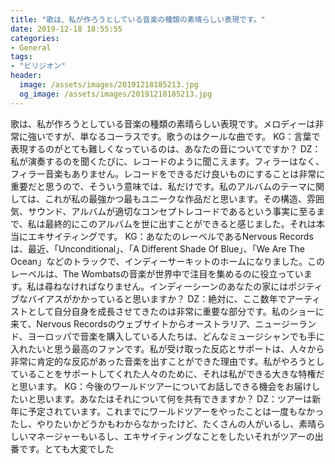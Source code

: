 ```yaml
---
title: "歌は、私が作ろうとしている音楽の種類の素晴らしい表現です。"
date: 2019-12-18 18:55:55
categories:
- General
tags:
- "ビリジオン"
header:
  image: /assets/images/20191218185213.jpg
  og_image: /assets/images/20191218185213.jpg
---
```


歌は、私が作ろうとしている音楽の種類の素晴らしい表現です。メロディーは非常に強いですが、単なるコーラスです。歌うのはクールな曲です。 KG：言葉で表現するのがとても難しくなっているのは、あなたの音についてですか？ DZ：私が演奏するのを聞くたびに、レコードのように聞こえます。フィラーはなく、フィラー音楽もありません。レコードをできるだけ良いものにすることは非常に重要だと思うので、そういう意味では、私だけです。私のアルバムのテーマに関しては、これが私の最強かつ最もユニークな作品だと思います。その構造、雰囲気、サウンド、アルバムが適切なコンセプトレコードであるという事実に至るまで、私は最終的にこのアルバムを世に出すことができると感じました。それは本当にエキサイティングです。 KG：あなたのレーベルであるNervous Recordsは、最近、「Unconditional」、「A Different Shade Of Blue」、「We Are The Ocean」などのトラックで、インディーサーキットのホームになりました。このレーベルは、The Wombatsの音楽が世界中で注目を集めるのに役立っています。私は尋ねなければなりません。インディーシーンのあなたの家にはポジティブなバイアスがかかっていると思いますか？ DZ：絶対に、ここ数年でアーティストとして自分自身を成長させてきたのは非常に重要な部分です。私のショーに来て、Nervous Recordsのウェブサイトからオーストラリア、ニュージーランド、ヨーロッパで音楽を購入している人たちは、どんなミュージシャンでも手に入れたいと思う最高のファンです。私が受け取った反応とサポートは、人々から非常に肯定的な反応があった音楽を出すことができた理由です。私がやろうとしていることをサポートしてくれた人々のために、それは私ができる大きな特権だと思います。 KG：今後のワールドツアーについてお話しできる機会をお届けしたいと思います。あなたはそれについて何を共有できますか？ DZ：ツアーは新年に予定されています。これまでにワールドツアーをやったことは一度もなかったし、やりたいかどうかもわからなかったけど、たくさんの人がいるし、素晴らしいマネージャーもいるし、エキサイティングなことをしたいそれがツアーの出番です。とても大変でした
